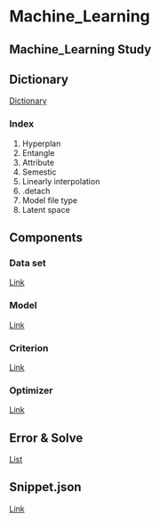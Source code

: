 # Machine_Learning
## Machine_Learning Study

## Dictionary

[Dictionary](https://github.com/doublejy715/Machine_Learning/issues/1)
### Index
1. Hyperplan
2. Entangle
3. Attribute
4. Semestic
5. Linearly interpolation
6. .detach
7. Model file type
8. Latent space

## Components
### Data set
[Link](https://github.com/doublejy715/Machine_Learning/issues/4)

### Model
[Link](https://github.com/doublejy715/Machine_Learning/issues/5)

### Criterion
[Link](https://github.com/doublejy715/Machine_Learning/issues/6)

### Optimizer
[Link](https://github.com/doublejy715/Machine_Learning/issues/7)

## Error & Solve
[List](https://github.com/doublejy715/Machine_Learning/issues/2)

## Snippet.json
[Link](https://github.com/doublejy715/Machine_Learning/blob/main/snippet.json)

